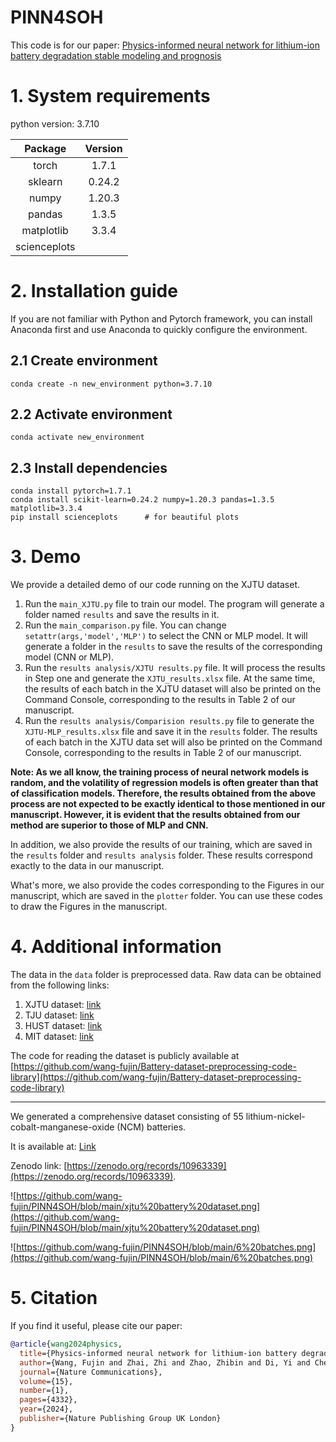 # PINN4SOH
This code is for our paper: [Physics-informed neural network for lithium-ion battery degradation stable modeling and prognosis](https://www.nature.com/articles/s41467-024-48779-z)



# 1. System requirements
python version: 3.7.10

|    Package     | Version  |
|:--------------:|:--------:|
|     torch      |  1.7.1   |
|    sklearn     |  0.24.2  |
|     numpy      |  1.20.3  |
|     pandas     |  1.3.5   |
|   matplotlib   |  3.3.4   |
|  scienceplots  |          |



# 2. Installation guide
If you are not familiar with Python and Pytorch framework, 
you can install Anaconda first and use Anaconda to quickly configure the environment.
## 2.1 Create environment
```angular2html
conda create -n new_environment python=3.7.10
```



## 2.2 Activate environment
```angular2html
conda activate new_environment
```

## 2.3 Install dependencies
```angular2html
conda install pytorch=1.7.1
conda install scikit-learn=0.24.2 numpy=1.20.3 pandas=1.3.5 matplotlib=3.3.4
pip install scienceplots      # for beautiful plots
```

# 3. Demo
We provide a detailed demo of our code running on the XJTU dataset.
1. Run the `main_XJTU.py` file to train our model. The program will generate a folder named `results` and save the results in it.
2. Run the `main_comparison.py` file. You can change `setattr(args,'model','MLP')` to select the CNN or MLP model. It will generate a folder in the `results` to save the results of the corresponding model (CNN or MLP).
3. Run the `results analysis/XJTU results.py` file. It will process the results in Step one and generate the `XJTU_results.xlsx` file. At the same time, the results of each batch in the XJTU dataset will also be printed on the Command Console, corresponding to the results in Table 2 of our manuscript.
4. Run the `results analysis/Comparision results.py` file to generate the `XJTU-MLP_results.xlsx` file and save it in the `results` folder. The results of each batch in the XJTU data set will also be printed on the Command Console, corresponding to the results in Table 2 of our manuscript.

**Note: As we all know, the training process of neural network models is random, 
and the volatility of regression models is often greater than that of classification models. 
Therefore, the results obtained from the above process are not expected to be exactly identical to those mentioned in our manuscript. 
However, it is evident that the results obtained from our method are superior to those of MLP and CNN.**

In addition, we also provide the results of our training, 
which are saved in the `results` folder and `results analysis` folder. 
These results correspond exactly to the data in our manuscript.

What's more, we also provide the codes corresponding to the Figures in our manuscript, 
which are saved in the `plotter` folder.
You can use these codes to draw the Figures in the manuscript.


# 4.  Additional information
The data in the `data` folder is preprocessed data.
Raw data can be obtained from the following links:
1. XJTU dataset: [link](https://wang-fujin.github.io/)
2. TJU dataset: [link](https://zenodo.org/record/6405084)
3. HUST dataset: [link](https://data.mendeley.com/datasets/nsc7hnsg4s/2)
4. MIT dataset: [link](https://data.matr.io/1/projects/5c48dd2bc625d700019f3204)

The code for reading the dataset is publicly available at [https://github.com/wang-fujin/Battery-dataset-preprocessing-code-library](https://github.com/wang-fujin/Battery-dataset-preprocessing-code-library)

---

We generated a comprehensive dataset consisting of 55 lithium-nickel-cobalt-manganese-oxide (NCM) batteries. 

It is available at: [Link](https://wang-fujin.github.io/)

Zenodo link: [https://zenodo.org/records/10963339](https://zenodo.org/records/10963339).

![https://github.com/wang-fujin/PINN4SOH/blob/main/xjtu%20battery%20dataset.png](https://github.com/wang-fujin/PINN4SOH/blob/main/xjtu%20battery%20dataset.png)

![https://github.com/wang-fujin/PINN4SOH/blob/main/6%20batches.png](https://github.com/wang-fujin/PINN4SOH/blob/main/6%20batches.png)

# 5. Citation
If you find it useful, please cite our paper:
```bibtex
@article{wang2024physics,
  title={Physics-informed neural network for lithium-ion battery degradation stable modeling and prognosis},
  author={Wang, Fujin and Zhai, Zhi and Zhao, Zhibin and Di, Yi and Chen, Xuefeng},
  journal={Nature Communications},
  volume={15},
  number={1},
  pages={4332},
  year={2024},
  publisher={Nature Publishing Group UK London}
}
```
